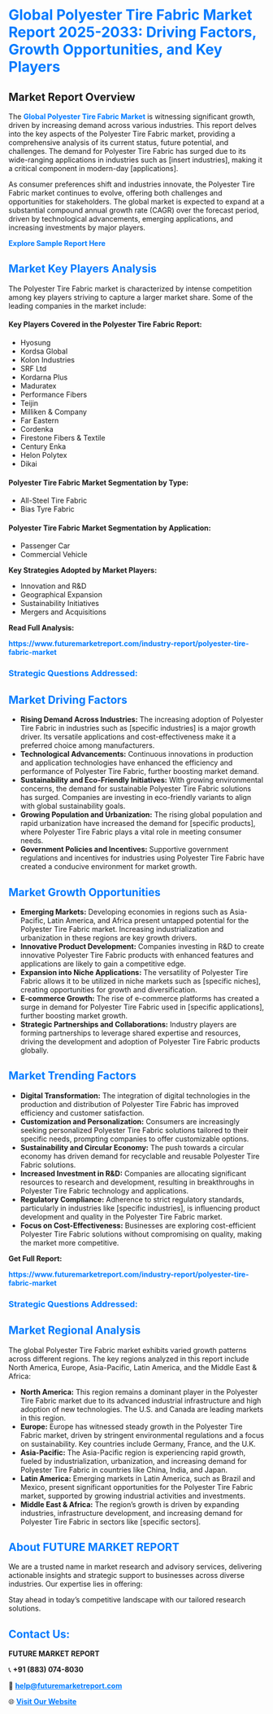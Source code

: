 <h1 style="color: #007BFF;">Global Polyester Tire Fabric Market Report 2025-2033: Driving Factors, Growth Opportunities, and Key Players</h1>

<section id="overview">
<h2>Market Report Overview</h2>
<p>The <a href="https://www.futuremarketreport.com/industry-report/polyester-tire-fabric-market" style="color: #007BFF; text-decoration: none;"><strong>Global Polyester Tire Fabric Market</strong></a> is witnessing significant growth, driven by increasing demand across various industries. This report delves into the key aspects of the Polyester Tire Fabric market, providing a comprehensive analysis of its current status, future potential, and challenges. The demand for Polyester Tire Fabric has surged due to its wide-ranging applications in industries such as [insert industries], making it a critical component in modern-day [applications].</p>
<p>As consumer preferences shift and industries innovate, the Polyester Tire Fabric market continues to evolve, offering both challenges and opportunities for stakeholders. The global market is expected to expand at a substantial compound annual growth rate (CAGR) over the forecast period, driven by technological advancements, emerging applications, and increasing investments by major players.</p>
</section>

<section id="overview">
<p><a href="https://www.futuremarketreport.com/request-sample/reportId=50568" style="color: #007BFF; text-decoration: none;"><strong>Explore Sample Report Here</strong></a></p>
</section>

<section id="key-players">
<h2 style="color: #007BFF;">Market Key Players Analysis</h2>
<p>The Polyester Tire Fabric market is characterized by intense competition among key players striving to capture a larger market share. Some of the leading companies in the market include:</p>
<h4>Key Players Covered in the Polyester Tire Fabric Report:</h4>
<ul><li>Hyosung</li><li>Kordsa Global</li><li>Kolon Industries</li><li>SRF Ltd</li><li>Kordarna Plus</li><li>Maduratex</li><li>Performance Fibers</li><li>Teijin</li><li>Milliken &amp; Company</li><li>Far Eastern</li><li>Cordenka</li><li>Firestone Fibers &amp; Textile</li><li>Century Enka</li><li>Helon Polytex</li><li>Dikai</li></ul>
<h4>Polyester Tire Fabric Market Segmentation by Type:</h4>
<ul><li>All-Steel Tire Fabric</li><li>Bias Tyre Fabric</li></ul>

<h4>Polyester Tire Fabric Market Segmentation by Application:</h4>
<ul><li>Passenger Car</li><li>Commercial Vehicle</li></ul>
<p><strong>Key Strategies Adopted by Market Players:</strong></p>
<ul>
<li>Innovation and R&D</li>
<li>Geographical Expansion</li>
<li>Sustainability Initiatives</li>
<li>Mergers and Acquisitions</li>
</ul>
</section>

<section>
<p><strong>Read Full Analysis: </strong></p><a href="https://www.futuremarketreport.com/industry-report/polyester-tire-fabric-market" style="color: #007BFF; text-decoration: none;"><strong>https://www.futuremarketreport.com/industry-report/polyester-tire-fabric-market</strong></a>
<h3 style="color: #007BFF;">Strategic Questions Addressed:</h3>
</section>

<section id="driving-factors">
<h2 style="color: #007BFF;">Market Driving Factors</h2>
<ul>
<li><strong>Rising Demand Across Industries:</strong> The increasing adoption of Polyester Tire Fabric in industries such as [specific industries] is a major growth driver. Its versatile applications and cost-effectiveness make it a preferred choice among manufacturers.</li>
<li><strong>Technological Advancements:</strong> Continuous innovations in production and application technologies have enhanced the efficiency and performance of Polyester Tire Fabric, further boosting market demand.</li>
<li><strong>Sustainability and Eco-Friendly Initiatives:</strong> With growing environmental concerns, the demand for sustainable Polyester Tire Fabric solutions has surged. Companies are investing in eco-friendly variants to align with global sustainability goals.</li>
<li><strong>Growing Population and Urbanization:</strong> The rising global population and rapid urbanization have increased the demand for [specific products], where Polyester Tire Fabric plays a vital role in meeting consumer needs.</li>
<li><strong>Government Policies and Incentives:</strong> Supportive government regulations and incentives for industries using Polyester Tire Fabric have created a conducive environment for market growth.</li>
</ul>
</section>

<section id="growth-opportunities">
<h2 style="color: #007BFF;">Market Growth Opportunities</h2>
<ul>
<li><strong>Emerging Markets:</strong> Developing economies in regions such as Asia-Pacific, Latin America, and Africa present untapped potential for the Polyester Tire Fabric market. Increasing industrialization and urbanization in these regions are key growth drivers.</li>
<li><strong>Innovative Product Development:</strong> Companies investing in R&D to create innovative Polyester Tire Fabric products with enhanced features and applications are likely to gain a competitive edge.</li>
<li><strong>Expansion into Niche Applications:</strong> The versatility of Polyester Tire Fabric allows it to be utilized in niche markets such as [specific niches], creating opportunities for growth and diversification.</li>
<li><strong>E-commerce Growth:</strong> The rise of e-commerce platforms has created a surge in demand for Polyester Tire Fabric used in [specific applications], further boosting market growth.</li>
<li><strong>Strategic Partnerships and Collaborations:</strong> Industry players are forming partnerships to leverage shared expertise and resources, driving the development and adoption of Polyester Tire Fabric products globally.</li>
</ul>
</section>

<section id="trending-factors">
<h2 style="color: #007BFF;">Market Trending Factors</h2>
<ul>
<li><strong>Digital Transformation:</strong> The integration of digital technologies in the production and distribution of Polyester Tire Fabric has improved efficiency and customer satisfaction.</li>
<li><strong>Customization and Personalization:</strong> Consumers are increasingly seeking personalized Polyester Tire Fabric solutions tailored to their specific needs, prompting companies to offer customizable options.</li>
<li><strong>Sustainability and Circular Economy:</strong> The push towards a circular economy has driven demand for recyclable and reusable Polyester Tire Fabric solutions.</li>
<li><strong>Increased Investment in R&D:</strong> Companies are allocating significant resources to research and development, resulting in breakthroughs in Polyester Tire Fabric technology and applications.</li>
<li><strong>Regulatory Compliance:</strong> Adherence to strict regulatory standards, particularly in industries like [specific industries], is influencing product development and quality in the Polyester Tire Fabric market.</li>
<li><strong>Focus on Cost-Effectiveness:</strong> Businesses are exploring cost-efficient Polyester Tire Fabric solutions without compromising on quality, making the market more competitive.</li>
</ul>
</section>

<section>
<p><strong>Get Full Report: </strong></p><a href="https://www.futuremarketreport.com/industry-report/polyester-tire-fabric-market" style="color: #007BFF; text-decoration: none;"><strong>https://www.futuremarketreport.com/industry-report/polyester-tire-fabric-market</strong></a>
<h3 style="color: #007BFF;">Strategic Questions Addressed:</h3>
</section>


<section id="regional-analysis">
<h2 style="color: #007BFF;">Market Regional Analysis</h2>
<p>The global Polyester Tire Fabric market exhibits varied growth patterns across different regions. The key regions analyzed in this report include North America, Europe, Asia-Pacific, Latin America, and the Middle East & Africa:</p>
<ul>
<li><strong>North America:</strong> This region remains a dominant player in the Polyester Tire Fabric market due to its advanced industrial infrastructure and high adoption of new technologies. The U.S. and Canada are leading markets in this region.</li>
<li><strong>Europe:</strong> Europe has witnessed steady growth in the Polyester Tire Fabric market, driven by stringent environmental regulations and a focus on sustainability. Key countries include Germany, France, and the U.K.</li>
<li><strong>Asia-Pacific:</strong> The Asia-Pacific region is experiencing rapid growth, fueled by industrialization, urbanization, and increasing demand for Polyester Tire Fabric in countries like China, India, and Japan.</li>
<li><strong>Latin America:</strong> Emerging markets in Latin America, such as Brazil and Mexico, present significant opportunities for the Polyester Tire Fabric market, supported by growing industrial activities and investments.</li>
<li><strong>Middle East & Africa:</strong> The region’s growth is driven by expanding industries, infrastructure development, and increasing demand for Polyester Tire Fabric in sectors like [specific sectors].</li>
</ul>
</section>

<footer>
<h2 style="color: #007BFF;">About FUTURE MARKET REPORT</h2>
<p>We are a trusted name in market research and advisory services, delivering actionable insights and strategic support to businesses across diverse industries. Our expertise lies in offering:</p>

<p>Stay ahead in today’s competitive landscape with our tailored research solutions.</p>

<h2 style="color: #007BFF;">Contact Us:</h2>
<p><strong>FUTURE MARKET REPORT</strong></p>
<p>📞 <strong>+91 (883) 074-8030</strong></p>
<p>📧 <strong><a href="mailto:help@futuremarketreport.com" style="color: #007BFF;">help@futuremarketreport.com</a></strong></p>
<p>🌐 <strong><a href="https://www.futuremarketreport.com/" style="color: #007BFF;">Visit Our Website</a></strong></p>
</footer>